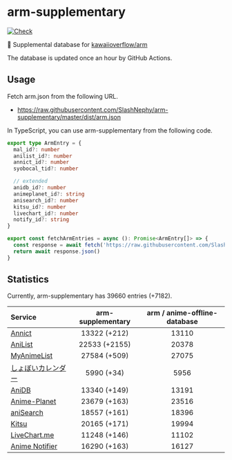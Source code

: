 # arm-supplementary

[![Check](https://github.com/SlashNephy/arm-supplementary/actions/workflows/check-node.yml/badge.svg)](https://github.com/SlashNephy/arm-supplementary/actions/workflows/check-node.yml)

💊 Supplemental database for [kawaiioverflow/arm](https://github.com/kawaiioverflow/arm)

The database is updated once an hour by GitHub Actions.

## Usage

Fetch arm.json from the following URL.

- https://raw.githubusercontent.com/SlashNephy/arm-supplementary/master/dist/arm.json

In TypeScript, you can use arm-supplementary from the following code.

```TypeScript
export type ArmEntry = {
  mal_id?: number
  anilist_id?: number
  annict_id?: number
  syobocal_tid?: number

  // extended
  anidb_id?: number
  animeplanet_id?: string
  anisearch_id?: number
  kitsu_id?: number
  livechart_id?: number
  notify_id?: string
}

export const fetchArmEntries = async (): Promise<ArmEntry[]> => {
  const response = await fetch('https://raw.githubusercontent.com/SlashNephy/arm-supplementary/master/dist/arm.json')
  return await response.json()
}
```

## Statistics

Currently, arm-supplementary has 39660 entries (+7182).

| Service                                     | arm-supplementary | arm / anime-offline-database |
| :------------------------------------------ | :---------------: | :--------------------------: |
| [Annict](https://annict.com)                |   13322 (+212)    |            13110             |
| [AniList](https://anilist.co)               |   22533 (+2155)   |            20378             |
| [MyAnimeList](https://myanimelist.net)      |   27584 (+509)    |            27075             |
| [しょぼいカレンダー](https://cal.syoboi.jp) |    5990 (+34)     |             5956             |
| [AniDB](https://anidb.net)                  |   13340 (+149)    |            13191             |
| [Anime-Planet](https://anime-planet.com)    |   23679 (+163)    |            23516             |
| [aniSearch](https://anisearch.com)          |   18557 (+161)    |            18396             |
| [Kitsu](https://kitsu.io)                   |   20165 (+171)    |            19994             |
| [LiveChart.me](https://livechart.me)        |   11248 (+146)    |            11102             |
| [Anime Notifier](https://notify.moe)        |   16290 (+163)    |            16127             |
